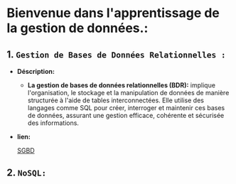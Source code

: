 # **Bienvenue dans l'apprentissage de la gestion de données.:**


## 1. **``Gestion de Bases de Données Relationnelles :``**

- **Déscription:**

    - **La gestion de bases de données relationnelles (BDR):** implique l'organisation, le stockage et la manipulation de données de manière structurée à l'aide de tables interconnectées. Elle utilise des langages comme SQL pour créer, interroger et maintenir ces bases de données, assurant une gestion efficace, cohérente et sécurisée des informations.


- **lien:**

    <a href="01_SQL/" target="_blank" rel="noreferrer">SGBD</a>

## 2. **`NoSQL:`**
